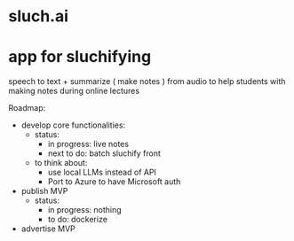 # sluch.ai
# app for sluchifying 
speech to text + summarize ( make notes ) from audio to help students with making notes during online lectures


Roadmap:
- develop core functionalities:
    - status:
        - in progress: live notes 
        - next to do: batch sluchify front
    - to think about:
        - use local LLMs instead of API 
        - Port to Azure to have Microsoft auth
- publish MVP
    - status:
        - in progress: nothing
        - to do: dockerize
- advertise MVP 